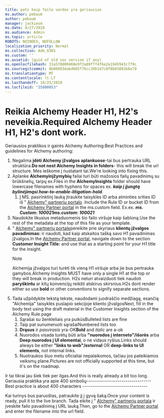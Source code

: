 ```yaml
---
title: pats kaip failo vardas yra geriausias
ms.author: pebaum
author: pebaum
manager: jackiesm
ms.date: 4/27/2018
ms.audience: Admin
ms.topic: article
ROBOTS: NOINDEX, NOFOLLOW
localization_priority: Normal
ms.collection: Adm_O365
ms.custom: ''
ms.assetid: (guid of old soc version if any)
ms.openlocfilehash: 31a578800468e9f3a69fff4f6e2e1945943c779c
ms.sourcegitcommit: 0b06093dabd685f76cc39b1d7c0f8b03883b6e79
ms.translationtype: MT
ms.contentlocale: lt-LT
ms.lasthandoff: 10/25/2019
ms.locfileid: "35800053"
---
```

# <a name="required-alchemy-header-h1-h2s-dont-work"></a><span data-ttu-id="4dd7c-102">Reikia Alchemy Header H1, H2's neveikia.</span><span class="sxs-lookup"><span data-stu-id="4dd7c-102">Required Alchemy Header H1, H2's dont work.</span></span>
<span data-ttu-id="4dd7c-103">Geriausios praktikos ir gairės Alchemy Authoring:</span><span class="sxs-lookup"><span data-stu-id="4dd7c-103">Best Practices and guidelines for Alchemy authoring:</span></span>

1. <span data-ttu-id="4dd7c-104">Negalima **įdėti Alchemy įžvalgos aplankuose**-tai bus pertrauka URL struktūra.</span><span class="sxs-lookup"><span data-stu-id="4dd7c-104">**Do not nest Alchemy Insights in folders**- this will break the url structure.</span></span> <span data-ttu-id="4dd7c-105">Mes ieškome į nustatant tai.</span><span class="sxs-lookup"><span data-stu-id="4dd7c-105">We're looking into fixing this.</span></span>
1. <span data-ttu-id="4dd7c-106">Aplanke **Alchemyinįžymybių** failai turi būti mažosios failų pavadinimų su brūkšnelių, tarpų ex.</span><span class="sxs-lookup"><span data-stu-id="4dd7c-106">Files in the **AlchemyInsights** folder should have lowercase filenames with hyphens for spaces ex.</span></span> <span data-ttu-id="4dd7c-107">***kaip į įjungtą bylinėjimąsi***.</span><span class="sxs-lookup"><span data-stu-id="4dd7c-107">***how-to-enable-litigation-hold***.</span></span>
    1. <span data-ttu-id="4dd7c-108">Į MS. pasirinktinį lauką įtraukite taisyklės ID arba atminties srities ID iš " [Alchemy" partnerių portalo](https://alchemyportal.azurewebsites.net) .</span><span class="sxs-lookup"><span data-stu-id="4dd7c-108">Include the Rule ID or bucket ID from the [Alchemy Partner portal](https://alchemyportal.azurewebsites.net) in the ms.custom field.</span></span> <span data-ttu-id="4dd7c-109">Ex.</span><span class="sxs-lookup"><span data-stu-id="4dd7c-109">ex.</span></span> <span data-ttu-id="4dd7c-110">***ms. Custom: 100021***</span><span class="sxs-lookup"><span data-stu-id="4dd7c-110">***ms.custom: 100021***</span></span>
1. <span data-ttu-id="4dd7c-111">Naudokite likusius metaduomenis šio failo viršuje kaip šabloną.</span><span class="sxs-lookup"><span data-stu-id="4dd7c-111">Use the rest of the metadata at the top of this file as your template.</span></span>
1. <span data-ttu-id="4dd7c-112">" [Alchemy" partnerių portale](https://alchemyportal.azurewebsites.net)pereikite prie skyriaus **klientų įžvalgos pavadinimas:** ir naudoti, kad kaip atskaitos tašką savo H1 pavadinimas įžvalgos.</span><span class="sxs-lookup"><span data-stu-id="4dd7c-112">In the [Alchemy Partner portal](https://alchemyportal.azurewebsites.net), navigate down to the section **Customer Insight Title:** and use that as a starting point for your H1 title for the insight.</span></span> 
    > [!NOTE]
    > <span data-ttu-id="4dd7c-113">Alchemija įžvalgos turi turėti tik vieną H1 viršuje arba jie bus pertrauka gamybos.</span><span class="sxs-lookup"><span data-stu-id="4dd7c-113">Alchemy Insights MUST have only a single H1 at the top or they will break in production.</span></span> <span data-ttu-id="4dd7c-114">H2s neturi atvaizduoti tiek naudoti **paryškintu** ar kitų konvencijų reikšti atskirus skirsnius.</span><span class="sxs-lookup"><span data-stu-id="4dd7c-114">H2s dont render either so use **bold** or other conventions to signify separate sections.</span></span>
1. <span data-ttu-id="4dd7c-115">Tada užpildykite tekstą tekste, naudodami juodraščio medžiagą, esančią "Alchemija" taisyklės puslapio sekcijoje kliento įžvalgos</span><span class="sxs-lookup"><span data-stu-id="4dd7c-115">Next, fill in the body text using the draft material in the Customer Insights section of the Alchemy Rule page</span></span>
    1. <span data-ttu-id="4dd7c-116">Sąrašai su ženkleliais yra puikūs</span><span class="sxs-lookup"><span data-stu-id="4dd7c-116">Bulleted lists are fine</span></span>
    1. <span data-ttu-id="4dd7c-117">Taip pat sunumeruoti sąrašai</span><span class="sxs-lookup"><span data-stu-id="4dd7c-117">Numbered lists too</span></span>
    1. <span data-ttu-id="4dd7c-118">**Drąsus** ir *pasvirasis* yra-OK</span><span class="sxs-lookup"><span data-stu-id="4dd7c-118">**Bold** and *italic* are a-ok</span></span>
    1. <span data-ttu-id="4dd7c-119">Nuorodos visada turėtų būti arba **"nuorodos į interneto"/išorės** arba **Deep nuorodos į UI elementai**, o ne vidaus ryšius.</span><span class="sxs-lookup"><span data-stu-id="4dd7c-119">Links should always be either **"links to web"/external** OR **deep-links to UI elements**, not internal links.</span></span>
    1. <span data-ttu-id="4dd7c-120">Nuotraukos šiuo metu oficialiai nepalaikomos, tačiau jos pateikiamos veiksmų plane.</span><span class="sxs-lookup"><span data-stu-id="4dd7c-120">Pictures are not officially supported at this time, but it's on the roadmap.</span></span>

<span data-ttu-id="4dd7c-121">Ir tai tikrai jau šiek tiek per ilgas.</span><span class="sxs-lookup"><span data-stu-id="4dd7c-121">And this is really already a bit too long.</span></span> <span data-ttu-id="4dd7c-122">Geriausia praktika yra apie 400 simbolių---------------------------------</span><span class="sxs-lookup"><span data-stu-id="4dd7c-122">Best practice is about 400 characters ---------------------------------</span></span>

<span data-ttu-id="4dd7c-123">Kai turinys bus paruoštas, patraukite jį į gyvą šaką.</span><span class="sxs-lookup"><span data-stu-id="4dd7c-123">Once your content is ready, pull it to the live branch.</span></span> <span data-ttu-id="4dd7c-124">Tada eikite į " [Alchemy" partnerių portalą](https://alchemyportal.azurewebsites.net) ir įveskite failo pavadinimą į URL lauką.</span><span class="sxs-lookup"><span data-stu-id="4dd7c-124">Then, go to the [Alchemy Partner portal](https://alchemyportal.azurewebsites.net) and enter the filename into the url field.</span></span> 